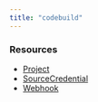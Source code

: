 ```yaml
---
title: "codebuild"
---
```


<!-- WARNING: this file was generated by the Pulumi Terraform Bridge (tfgen) Tool. -->
<!-- Do not edit by hand unless you're certain you know what you are doing! -->

<style>
  table td p { margin-top: 0; margin-bottom: 0; }
</style>

<h3>Resources</h3>
<ul class="api">
    <li><a href="project"><span class="symbol resource"></span>Project</a></li>
    <li><a href="sourcecredential"><span class="symbol resource"></span>SourceCredential</a></li>
    <li><a href="webhook"><span class="symbol resource"></span>Webhook</a></li>
</ul>

